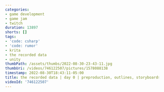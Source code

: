 ```yaml
---
categories:
- game development
- game jam
- twitch
duration: 13897
shorts: []
tags:
- 'code: csharp'
- 'code: rumor'
- krita
- the recorded data
- unity
thumbPath: /assets/thumbs/2022-08-30-23-43-11.jpg
thumbUri: /videos/746122507/pictures/1578088138
timestamp: 2022-08-30T18:43:11-05:00
title: the recorded data | day 0 | preproduction, outlines, storyboards, oh my!
videoId: '746122507'
---
```


